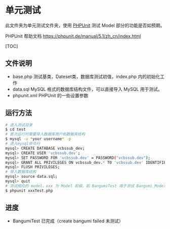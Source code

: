 # 单元测试
此文件夹为单元测试文件夹，使用 [PHPUnit](https://phpunit.de/) 测试 Model 部分的功能是否如预期。

PHPUnit 帮助文档 https://phpunit.de/manual/5.1/zh_cn/index.html

[TOC]

## 文件说明

+ base.php
  测试基类，Dateset类，数据库测试初值，index.php 内的初始化工作
+ data.sql
  MySQL 格式的数据库结构文件，可以直接导入 MySQL 用于测试。
+ phpunit.xml
  PHPUnit 的一些设置参数

## 运行方法

```bash
# 进入测试目录
$ cd test
# 首次运行时需要导入数据库用户和数据库结构
$ mysql -u *your username* -p
# 进入mysql命令行
mysql> CREATE DATABASE vcbssub_dev;
mysql> CREATE USER 'vcbssub.dev';
mysql> SET PASSWORD FOR 'vcbssub.dev' = PASSWORD("vcbssub.dev");
mysql> GRANT ALL PRIVILEGES ON vcbssub_dev.* TO 'vcbssub.dev' IDENTIFIED BY 'vcbssub.dev';
mysql> FLUSH PRIVILEGES;
# 导入数据库结构
mysql> source data.sql;
mysql> quit
# 测试相应的 model，xxx 为 Model 前缀，如 BangumiTest 用于测试 Bangumi_Model
$ phpunit xxxTest.php
```

## 进度

+ BangumiTest 已完成（create bangumi failed 未测试）
